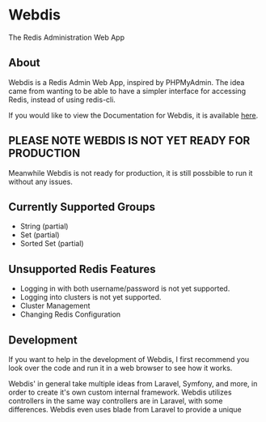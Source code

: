 # Webdis

The Redis Administration Web App

## About

Webdis is a Redis Admin Web App, inspired by PHPMyAdmin. The idea came from wanting to be able to have a simpler interface for accessing Redis, instead of using redis-cli.

If you would like to view the Documentation for Webdis, it is available [here](https://elijahcruz12.gitbook.io/webdis-documentation/).

## PLEASE NOTE WEBDIS IS NOT YET READY FOR PRODUCTION

Meanwhile Webdis is not ready for production, it is still possbible to run it without any issues.

## Currently Supported Groups

- String (partial)
- Set (partial)
- Sorted Set (partial)

## Unsupported Redis Features

- Logging in with both username/password is not yet supported.
- Logging into clusters is not yet supported.
- Cluster Management
- Changing Redis Configuration

## Development

If you want to help in the development of Webdis, I first recommend you look over the code and run it in a web browser to see how it works.

Webdis' in general take multiple ideas from Laravel, Symfony, and more, in order to create it's own custom internal framework. Webdis utilizes controllers in the same way controllers are in Laravel, with some differences. Webdis even uses blade from Laravel to provide a unique